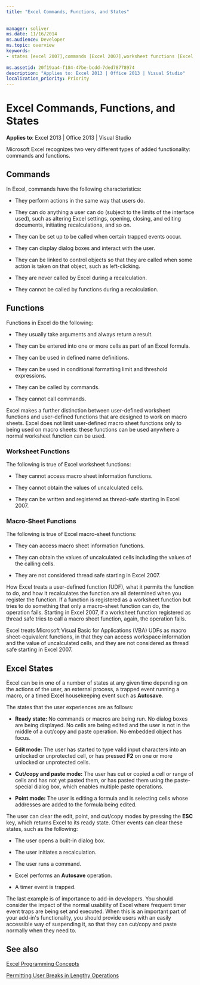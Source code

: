 ```yaml
---
title: "Excel Commands, Functions, and States"
 
 
manager: soliver
ms.date: 11/16/2014
ms.audience: Developer
ms.topic: overview
keywords:
- states [excel 2007],commands [Excel 2007],worksheet functions [Excel 2007],macro-sheet functions [Excel 2007],Excel states
 
ms.assetid: 20f19aa4-f184-47be-bcdd-7ded78778974
description: "Applies to: Excel 2013 | Office 2013 | Visual Studio"
localization_priority: Priority
---
```


# Excel Commands, Functions, and States

 **Applies to**: Excel 2013 | Office 2013 | Visual Studio 
  
Microsoft Excel recognizes two very different types of added functionality: commands and functions.
  
## Commands

In Excel, commands have the following characteristics:
  
- They perform actions in the same way that users do.
    
- They can do anything a user can do (subject to the limits of the interface used), such as altering Excel settings, opening, closing, and editing documents, initiating recalculations, and so on.
    
- They can be set up to be called when certain trapped events occur.
    
- They can display dialog boxes and interact with the user.
    
- They can be linked to control objects so that they are called when some action is taken on that object, such as left-clicking.
    
- They are never called by Excel during a recalculation.
    
- They cannot be called by functions during a recalculation.
    
## Functions

Functions in Excel do the following:
  
- They usually take arguments and always return a result.
    
- They can be entered into one or more cells as part of an Excel formula.
    
- They can be used in defined name definitions.
    
- They can be used in conditional formatting limit and threshold expressions.
    
- They can be called by commands.
    
- They cannot call commands.
    
Excel makes a further distinction between user-defined worksheet functions and user-defined functions that are designed to work on macro sheets. Excel does not limit user-defined macro sheet functions only to being used on macro sheets: these functions can be used anywhere a normal worksheet function can be used.
  
### Worksheet Functions

The following is true of Excel worksheet functions:
  
- They cannot access macro sheet information functions.
    
- They cannot obtain the values of uncalculated cells.
    
- They can be written and registered as thread-safe starting in Excel 2007.
    
### Macro-Sheet Functions

The following is true of Excel macro-sheet functions:
  
- They can access macro sheet information functions.
    
- They can obtain the values of uncalculated cells including the values of the calling cells.
    
- They are not considered thread safe starting in Excel 2007.
    
How Excel treats a user-defined function (UDF), what it permits the function to do, and how it recalculates the function are all determined when you register the function. If a function is registered as a worksheet function but tries to do something that only a macro-sheet function can do, the operation fails. Starting in Excel 2007, if a worksheet function registered as thread safe tries to call a macro sheet function, again, the operation fails.
  
Excel treats Microsoft Visual Basic for Applications (VBA) UDFs as macro sheet-equivalent functions, in that they can access workspace information and the value of uncalculated cells, and they are not considered as thread safe starting in Excel 2007.
  
## Excel States

Excel can be in one of a number of states at any given time depending on the actions of the user, an external process, a trapped event running a macro, or a timed Excel housekeeping event such as **Autosave**.
  
The states that the user experiences are as follows:
  
- **Ready state:** No commands or macros are being run. No dialog boxes are being displayed. No cells are being edited and the user is not in the middle of a cut/copy and paste operation. No embedded object has focus. 
    
- **Edit mode:** The user has started to type valid input characters into an unlocked or unprotected cell, or has pressed **F2** on one or more unlocked or unprotected cells. 
    
- **Cut/copy and paste mode:** The user has cut or copied a cell or range of cells and has not yet pasted them, or has pasted them using the paste-special dialog box, which enables multiple paste operations. 
    
- **Point mode:** The user is editing a formula and is selecting cells whose addresses are added to the formula being edited. 
    
The user can clear the edit, point, and cut/copy modes by pressing the **ESC** key, which returns Excel to its ready state. Other events can clear these states, such as the following: 
  
- The user opens a built-in dialog box.
    
- The user initiates a recalculation.
    
- The user runs a command.
    
- Excel performs an **Autosave** operation. 
    
- A timer event is trapped.
    
The last example is of importance to add-in developers. You should consider the impact of the normal usability of Excel where frequent timer event traps are being set and executed. When this is an important part of your add-in's functionality, you should provide users with an easily accessible way of suspending it, so that they can cut/copy and paste normally when they need to.
  
## See also



[Excel Programming Concepts](excel-programming-concepts.md)
  
[Permitting User Breaks in Lengthy Operations](permitting-user-breaks-in-lengthy-operations.md)

